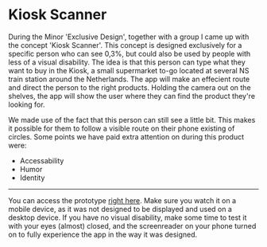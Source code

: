 # Kiosk Scanner

During the Minor 'Exclusive Design', together with a group I came up with the concept 'Kiosk Scanner'. This concept is designed exclusively for a specific person who can see 0,3%, but could also be used by people with less of a visual disability. The idea is that this person can type what they want to buy in the Kiosk, a small supermarket to-go located at several NS train station around the Netherlands. The app will make an effecient route and direct the person to the right products. Holding the camera out on the shelves, the app will show the user where they can find the product they're looking for.

We made use of the fact that this person can still see a little bit. This makes it possible for them to follow a visible route on their phone existing of circles. Some points we have paid extra attention on during this product were:

- Accessability
- Humor
- Identity

---

You can access the prototype [right here](https://emmabons.github.io/kioskscanner/). Make sure you watch it on a mobile device, as it was not designed to be displayed and used on a desktop device. If you have no visual disability, make some time to test it with your eyes (almost) closed, and the screenreader on your phone turned on to fully experience the app in the way it was designed.
